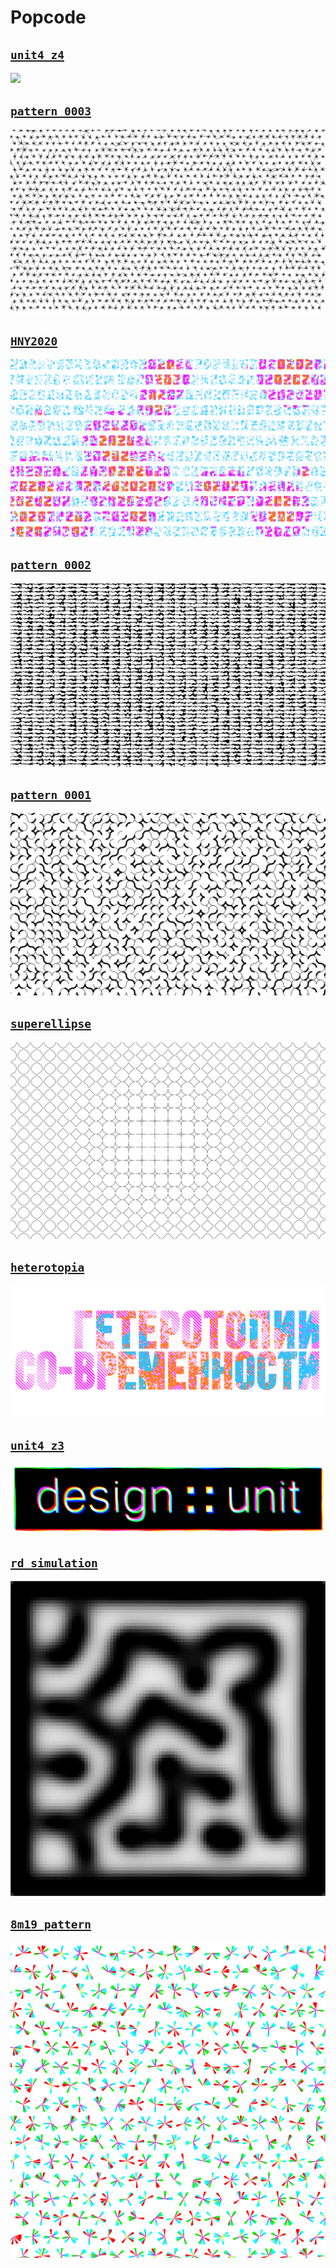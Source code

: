 # Popcode

## [`unit4_z4`](https://tmshv.github.io/popcode/unit4_z4)

![](sketches/unit4_z4/preview.png)

## [`pattern_0003`](https://tmshv.github.io/popcode/pattern_0003)

![](sketches/pattern_0003/pattern.png)

## [`HNY2020`](https://tmshv.github.io/popcode/hny2020)

![](sketches/hny2020/preview.png)

## [`pattern_0002`](https://tmshv.github.io/popcode/pattern_0002)

![](sketches/pattern_0002/preview.png)

## [`pattern_0001`](https://tmshv.github.io/popcode/pattern_0001)

![](sketches/pattern_0001/preview.png)

## [`superellipse`](https://tmshv.github.io/popcode/superellipse)

![](sketches/superellipse/preview.png)

## [`heterotopia`](https://tmshv.github.io/popcode/heterotopia)

![](sketches/heterotopia/preview.png)


## [`unit4_z3`](https://tmshv.github.io/popcode/unit4_z3)

![](sketches/unit4_z3/preview.png)


## [`rd_simulation` ](https://tmshv.github.io/popcode/rd_simulation)

![](sketches/rd_simulation/preview.png)

## [`8m19_pattern` ](https://tmshv.github.io/popcode/8m19_pattern)

![](sketches/8m19_pattern/pattern.png)
